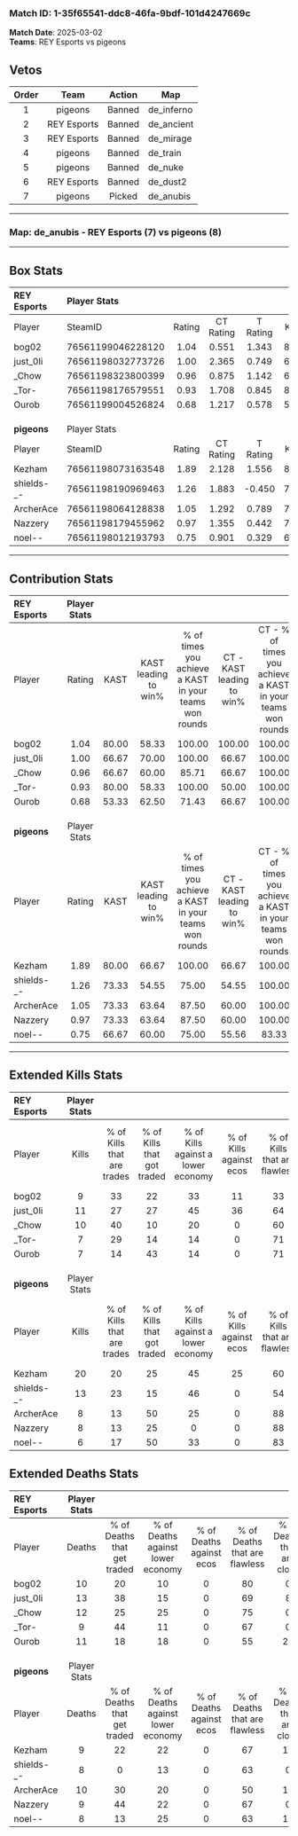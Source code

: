 ### Match ID: 1-35f65541-ddc8-46fa-9bdf-101d4247669c  
**Match Date**: 2025-03-02  
**Teams**: REY Esports vs pigeons  

## Vetos  

| Order | Team | Action | Map |
| :---: | :--: | :----: | --- |
| 1 | pigeons | Banned | de_inferno |
| 2 | REY Esports | Banned | de_ancient |
| 3 | REY Esports | Banned | de_mirage |
| 4 | pigeons | Banned | de_train |
| 5 | pigeons | Banned | de_nuke |
| 6 | REY Esports | Banned | de_dust2 |
| 7 | pigeons | Picked | de_anubis |

---  

### **Map**: de_anubis - REY Esports (7) vs pigeons (8)  
---  

## Box Stats  

| **REY Esports** | Player Stats      |        |           |          |       |       |       |         |        |      |     |
| :- | :- | :-: | :-: | :-: | :-: | :-: | :-: | :-: | :-: | :-: | :-: |
| Player          | SteamID           | Rating | CT Rating | T Rating | KAST  |  ADR  | Kills | Assists | Deaths | K/D  | HS% |
| bog02           | 76561199046228120 |  1.04  |   0.551   |  1.343   | 80.00 | 67.1  |   9   |    2    |   10   | 0.90 | 44  |
| just_0li        | 76561198032773726 |  1.00  |   2.365   |  0.749   | 66.67 | 82.0  |  11   |    3    |   13   | 0.85 | 63  |
| _Chow           | 76561198323800399 |  0.96  |   0.875   |  1.142   | 66.67 | 72.3  |  10   |    4    |   12   | 0.83 | 40  |
| _Tor-           | 76561198176579551 |  0.93  |   1.708   |  0.845   | 80.00 | 58.9  |   7   |    2    |   9    | 0.78 | 42  |
| Ourob           | 76561199004526824 |  0.68  |   1.217   |  0.578   | 53.33 | 64.9  |   7   |    1    |   11   | 0.64 | 57  |
|                 |                   |        |           |          |       |       |       |         |        |      |     |
|                 |                   |        |           |          |       |       |       |         |        |      |     |
|                 |                   |        |           |          |       |       |       |         |        |      |     |
| **pigeons**     | Player Stats      |        |           |          |       |       |       |         |        |      |     |
| Player          | SteamID           | Rating | CT Rating | T Rating | KAST  |  ADR  | Kills | Assists | Deaths | K/D  | HS% |
| Kezham          | 76561198073163548 |  1.89  |   2.128   |  1.556   | 80.00 | 117.3 |  20   |    6    |   9    | 2.22 | 25  |
| shields-_-      | 76561198190969463 |  1.26  |   1.883   |  -0.450  | 73.33 | 62.3  |  13   |    0    |   8    | 1.63 | 46  |
| ArcherAce       | 76561198064128838 |  1.05  |   1.292   |  0.789   | 73.33 | 90.3  |   8   |    9    |   10   | 0.80 | 37  |
| Nazzery         | 76561198179455962 |  0.97  |   1.355   |  0.442   | 73.33 | 66.2  |   8   |    3    |   9    | 0.89 | 37  |
| noel--          | 76561198012193793 |  0.75  |   0.901   |  0.329   | 66.67 | 37.1  |   6   |    3    |   8    | 0.75 | 66  |
---  

## Contribution Stats  

| **REY Esports** | Player Stats |       |                      |                                                        |                           |                                                             |                          |                                                            |
| :- | :-: | :-: | :-: | :-: | :-: | :-: | :-: | :-: |
| Player          |    Rating    | KAST  | KAST leading to win% | % of times you achieve a KAST in your teams won rounds | CT - KAST leading to win% | CT - % of times you achieve a KAST in your teams won rounds | T - KAST leading to win% | T - % of times you achieve a KAST in your teams won rounds |
| bog02           |     1.04     | 80.00 |        58.33         |                         100.00                         |          100.00           |                           100.00                            |          50.00           |                           100.00                           |
| just_0li        |     1.00     | 66.67 |        70.00         |                         100.00                         |           66.67           |                           100.00                            |          71.43           |                           100.00                           |
| _Chow           |     0.96     | 66.67 |        60.00         |                         85.71                          |           66.67           |                           100.00                            |          57.14           |                           80.00                            |
| _Tor-           |     0.93     | 80.00 |        58.33         |                         100.00                         |           50.00           |                           100.00                            |          62.50           |                           100.00                           |
| Ourob           |     0.68     | 53.33 |        62.50         |                         71.43                          |           66.67           |                           100.00                            |          60.00           |                           60.00                            |
|                 |              |       |                      |                                                        |                           |                                                             |                          |                                                            |
|                 |              |       |                      |                                                        |                           |                                                             |                          |                                                            |
|                 |              |       |                      |                                                        |                           |                                                             |                          |                                                            |
| **pigeons**     | Player Stats |       |                      |                                                        |                           |                                                             |                          |                                                            |
| Player          |    Rating    | KAST  | KAST leading to win% | % of times you achieve a KAST in your teams won rounds | CT - KAST leading to win% | CT - % of times you achieve a KAST in your teams won rounds | T - KAST leading to win% | T - % of times you achieve a KAST in your teams won rounds |
| Kezham          |     1.89     | 80.00 |        66.67         |                         100.00                         |           66.67           |                           100.00                            |          66.67           |                           100.00                           |
| shields-_-      |     1.26     | 73.33 |        54.55         |                         75.00                          |           54.55           |                           100.00                            |           0.00           |                            0.00                            |
| ArcherAce       |     1.05     | 73.33 |        63.64         |                         87.50                          |           60.00           |                           100.00                            |          100.00          |                           50.00                            |
| Nazzery         |     0.97     | 73.33 |        63.64         |                         87.50                          |           60.00           |                           100.00                            |          100.00          |                           50.00                            |
| noel--          |     0.75     | 66.67 |        60.00         |                         75.00                          |           55.56           |                            83.33                            |          100.00          |                           50.00                            |
---  

## Extended Kills Stats  

| **REY Esports** | Player Stats |                            |                            |                                    |                         |                              |                                 |                                       |                    |           |
| :- | :-: | :-: | :-: | :-: | :-: | :-: | :-: | :-: | :-: | :-: |
| Player          |    Kills     | % of Kills that are trades | % of Kills that got traded | % of Kills against a lower economy | % of Kills against ecos | % of Kills that are flawless | % of Kills that are close duels | % of Kills that are assisted by flash | Pistol Round Kills | AWP Kills |
| bog02           |      9       |             33             |             22             |                 33                 |           11            |              33              |               22                |                   0                   |         1          |     0     |
| just_0li        |      11      |             27             |             27             |                 45                 |           36            |              64              |                0                |                   9                   |         0          |     0     |
| _Chow           |      10      |             40             |             10             |                 20                 |            0            |              60              |                0                |                   0                   |         0          |     3     |
| _Tor-           |      7       |             29             |             14             |                 14                 |            0            |              71              |                0                |                   0                   |         0          |     2     |
| Ourob           |      7       |             14             |             43             |                 14                 |            0            |              71              |               14                |                  14                   |         0          |     2     |
|                 |              |                            |                            |                                    |                         |                              |                                 |                                       |                    |           |
|                 |              |                            |                            |                                    |                         |                              |                                 |                                       |                    |           |
|                 |              |                            |                            |                                    |                         |                              |                                 |                                       |                    |           |
| **pigeons**     | Player Stats |                            |                            |                                    |                         |                              |                                 |                                       |                    |           |
| Player          |    Kills     | % of Kills that are trades | % of Kills that got traded | % of Kills against a lower economy | % of Kills against ecos | % of Kills that are flawless | % of Kills that are close duels | % of Kills that are assisted by flash | Pistol Round Kills | AWP Kills |
| Kezham          |      20      |             20             |             25             |                 45                 |           25            |              60              |               10                |                   5                   |         0          |     2     |
| shields-_-      |      13      |             23             |             15             |                 46                 |            0            |              54              |                8                |                   0                   |         0          |     0     |
| ArcherAce       |      8       |             13             |             50             |                 25                 |            0            |              88              |                0                |                  25                   |         0          |     0     |
| Nazzery         |      8       |             13             |             25             |                 0                  |            0            |              88              |                0                |                  13                   |         5          |     3     |
| noel--          |      6       |             17             |             50             |                 33                 |            0            |              83              |               17                |                   0                   |         0          |     1     |
## Extended Deaths Stats  

| **REY Esports** | Player Stats |                             |                                   |                          |                               |                            |                           |               |
| :- | :-: | :-: | :-: | :-: | :-: | :-: | :-: | :-: |
| Player          |    Deaths    | % of Deaths that get traded | % of Deaths against lower economy | % of Deaths against ecos | % of Deaths that are flawless | % of Deaths that are close | % of Deaths while blinded | Deaths to AWP |
| bog02           |      10      |             20              |                10                 |            0             |              80               |             0              |            20             |       1       |
| just_0li        |      13      |             38              |                15                 |            0             |              69               |             8              |             8             |       1       |
| _Chow           |      12      |             25              |                25                 |            0             |              75               |             0              |             8             |       1       |
| _Tor-           |      9       |             44              |                11                 |            0             |              67               |             0              |             0             |       1       |
| Ourob           |      11      |             18              |                18                 |            0             |              55               |             27             |             0             |       1       |
|                 |              |                             |                                   |                          |                               |                            |                           |               |
|                 |              |                             |                                   |                          |                               |                            |                           |               |
|                 |              |                             |                                   |                          |                               |                            |                           |               |
| **pigeons**     | Player Stats |                             |                                   |                          |                               |                            |                           |               |
| Player          |    Deaths    | % of Deaths that get traded | % of Deaths against lower economy | % of Deaths against ecos | % of Deaths that are flawless | % of Deaths that are close | % of Deaths while blinded | Deaths to AWP |
| Kezham          |      9       |             22              |                22                 |            0             |              67               |             11             |             0             |       0       |
| shields-_-      |      8       |              0              |                13                 |            0             |              63               |             0              |             0             |       1       |
| ArcherAce       |      10      |             30              |                20                 |            0             |              50               |             10             |            10             |       0       |
| Nazzery         |      9       |             44              |                22                 |            0             |              67               |             0              |            11             |       0       |
| noel--          |      8       |             13              |                25                 |            0             |              63               |             13             |             0             |       0       |
